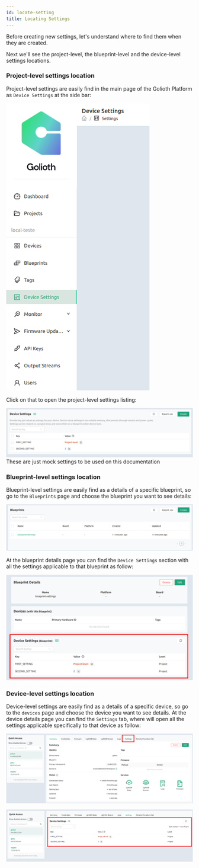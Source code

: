 ```yaml
---
id: locate-setting
title: Locating Settings
---
```


Before creating new settings, let's understand where to find them when they are created.

Next we'll see the project-level, the blueprint-level and the device-level settings locations.

### Project-level settings location

Project-level settings are easily find in the main page of the Golioth Platform as `Device Settings` at the side bar:

![Device Settings Main Page](./assets/device-settings-main-page.png)

Click on that to open the project-level settings listing:

![Listing Project-level settings](./assets/listing-project-level-settings.png)
These are just mock settings to be used on this documentation


### Blueprint-level settings location

Blueprint-level settings are easily find as a details of a specific blueprint, so go to the `Blueprints` page and choose the blueprint you want to see details:

![Blueprints](./assets/blueprint-listing.png)

At the blueprint details page you can find the `Device Settings` section with all the settings applicable to that blueprint as follow:

![Listing Blueprint-level settings](./assets/listing-blueprint-level-settings.png)



### Device-level settings location

Device-level settings are easily find as a details of a specific device, so go to the `devices` page and choose the device you want to see details. At the device  details page you can find the `Settings` tab, where will open all the settings applicable specifically to that device as follow:

![Device Settings Tab](./assets/device-settings-tab.png)

![Listing Device-level settings](./assets/listing-device-level-settings.png)
